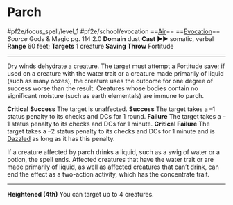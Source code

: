# Parch
#pf2e/focus_spell/level_1 #pf2e/school/evocation 
==[Air](../../../rules/traits/air.md)== ==[Evocation](../../../rules/traits/evocation.md)==
*Source* Gods & Magic pg. 114 2.0
**Domain** dust
**Cast** ►► somatic, verbal
**Range** 60 feet; **Targets** 1 creature
**Saving Throw** Fortitude

---
Dry winds dehydrate a creature. The target must attempt a Fortitude save; if used on a creature with the water trait or a creature made primarily of liquid (such as many oozes), the creature uses the outcome for one degree of success worse than the result. Creatures whose bodies contain no significant moisture (such as earth elementals) are immune to parch.

**Critical Success** The target is unaffected.
**Success** The target takes a –1 status penalty to its checks and DCs for 1 round.
**Failure** The target takes a –1 status penalty to its checks and DCs for 1 minute.
**Critical Failure** The target takes a –2 status penalty to its checks and DCs for 1 minute and is [Dazzled](../../../Conditions/Dazzled.md) as long as it has this penalty.

If a creature affected by parch drinks a liquid, such as a swig of water or a potion, the spell ends. Affected creatures that have the water trait or are made primarily of liquid, as well as affected creatures that can’t drink, can end the effect as a two-action activity, which has the concentrate trait.

<hr>

**Heightened (4th)** You can target up to 4 creatures.